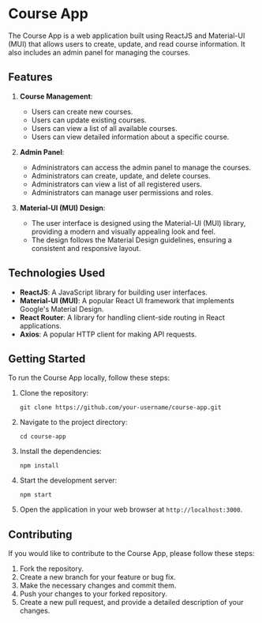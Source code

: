 # Course App

The Course App is a web application built using ReactJS and Material-UI (MUI) that allows users to create, update, and read course information. It also includes an admin panel for managing the courses.

## Features

1. **Course Management**:
   - Users can create new courses.
   - Users can update existing courses.
   - Users can view a list of all available courses.
   - Users can view detailed information about a specific course.

2. **Admin Panel**:
   - Administrators can access the admin panel to manage the courses.
   - Administrators can create, update, and delete courses.
   - Administrators can view a list of all registered users.
   - Administrators can manage user permissions and roles.

4. **Material-UI (MUI) Design**:
   - The user interface is designed using the Material-UI (MUI) library, providing a modern and visually appealing look and feel.
   - The design follows the Material Design guidelines, ensuring a consistent and responsive layout.

## Technologies Used

- **ReactJS**: A JavaScript library for building user interfaces.
- **Material-UI (MUI)**: A popular React UI framework that implements Google's Material Design.
- **React Router**: A library for handling client-side routing in React applications.
- **Axios**: A popular HTTP client for making API requests.

## Getting Started

To run the Course App locally, follow these steps:

1. Clone the repository:
   ```
   git clone https://github.com/your-username/course-app.git
   ```

2. Navigate to the project directory:
   ```
   cd course-app
   ```

3. Install the dependencies:
   ```
   npm install
   ```

4. Start the development server:
   ```
   npm start
   ```

5. Open the application in your web browser at `http://localhost:3000`.

## Contributing

If you would like to contribute to the Course App, please follow these steps:

1. Fork the repository.
2. Create a new branch for your feature or bug fix.
3. Make the necessary changes and commit them.
4. Push your changes to your forked repository.
5. Create a new pull request, and provide a detailed description of your changes.
